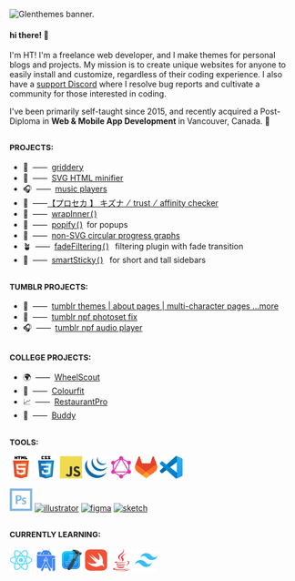 ![Glenthemes banner.](https://64.media.tumblr.com/5e315e357bfd650a487c95d83734f5de/d84fbc232a75465a-10/s2048x3072/5d4e5acd66b2fb82569c6657659df862330689fa.png)

#### hi there! 🤗

I'm HT! I'm a freelance web developer, and I make themes for personal blogs and projects. My mission is to create unique websites for anyone to easily install and customize, regardless of their coding experience. I also have a [support Discord](https://discord.gg/RcMKnwz) where I resolve bug reports and cultivate a community for those interested in coding.  

I've been primarily self-taught since 2015, and recently acquired a Post-Diploma in <b>Web & Mobile App Development</b> in Vancouver, Canada. 🍁

### <sub>PROJECTS:</sub>
* 🍱 ⸺ [griddery](https://github.com/griddery/griddery.github.io#readme)
* 👻 ⸺ [SVG HTML minifier](https://glenthemes.tumblr.com/svg-html-minifier)
* 🎧 ⸺ [music players](//glenthemes.tumblr.com/tagged/my-music-player)
* 🥁 ⸺[【プロセカ 】 キズナ ⁄ trust ⁄ affinity checker](//jsfiddle.net/glenthemes/1nfs7eLd/show)
* 🎁 ⸺ [wrapInner&hairsp;(&hairsp;)](//gitlab.com/js-wrapinner/i)
* 📮 ⸺ [popify&hairsp;(&hairsp;)](https://gitlab.com/popify/i)&ensp;for popups<!--* 🔍 ⸺ [searchbar with custom search suggestions](https://gitlab.com/search-dropdown/i) (unreleased 🚧)-->
* 🔁 ⸺ [non-SVG circular progress graphs](https://gitlab.com/circle-graph/s)<!-- https://github.com/glenthemes/search-dropdown --><!-- * 🎼 ⸺ [quick music player with slider](https://gitlab.com/quick-music-player/q) (in progress 🚧) -->
* 🪴 ⸺ [fadeFiltering&hairsp;(&hairsp;)](//gitlab.com/fade-filtering/s)&ensp; filtering plugin with fade transition
* 🌿 ⸺ [smartSticky&hairsp;(&hairsp;)](//gitlab.com/smart-sticky/i)&ensp; for short and tall sidebars

### <sub>TUMBLR PROJECTS:</sub>
* 🥃 ⸺ [tumblr themes | about pages | multi-character pages ...more](//glenthemes.tumblr.com/portfolio)
* 📸 ⸺ [tumblr npf photoset fix](https://github.com/npf-images-v3/npf-images-v3.github.io/blob/main/WELCOME.md)
* 🎧 ⸺ [tumblr npf audio player](https://gitlab.com/tmblr-npf-audio/s/-/blob/main/README.md)

### <sub>COLLEGE PROJECTS:</sub>
* 🌍 ⸺ [WheelScout](//dub.sh/WheelScout)
* 🌈 ⸺ [Colourfit](//dub.sh/colourfit)
* 📈 ⸺ [RestaurantPro](//dub.sh/restaurantPro)
* 🤝 ⸺ [Buddy](//dub.sh/buddy-2022)

### <sub>TOOLS:</sub>
<!-- https://github.com/devicons/devicon/tree/master/icons -->
<a href="https://www.w3.org/html/" target="_blank" rel="noreferrer"> <img src="https://raw.githubusercontent.com/devicons/devicon/master/icons/html5/html5-original-wordmark.svg" alt="html5" width="40" height="40"/></a>  <a href="https://www.w3schools.com/css/" target="_blank" rel="noreferrer"><img src="https://raw.githubusercontent.com/devicons/devicon/master/icons/css3/css3-original-wordmark.svg" alt="css3" width="40" height="40"/></a>  <a href="https://developer.mozilla.org/en-US/docs/Web/JavaScript" target="_blank" rel="noreferrer"><img src="https://raw.githubusercontent.com/devicons/devicon/master/icons/javascript/javascript-original.svg" alt="javascript" width="40" height="40"/></a>  <a href="https://jquery.com/" target="_blank" rel="noreferrer"><img src="https://raw.githubusercontent.com/devicons/devicon/master/icons/jquery/jquery-original.svg" alt="javascript" width="40" height="40"/></a> <a href="//www.apollographql.com" target="_blank" rel="noreferrer"> <img src="https://raw.githubusercontent.com/devicons/devicon/master/icons/graphql/graphql-plain.svg" alt="GraphQL" width="40" height="40"/></a> <a href="https://gitlab.com" target="_blank" rel="noreferrer"><img src="https://raw.githubusercontent.com/devicons/devicon/master/icons/gitlab/gitlab-original.svg" alt="gitlab" width="40" height="40"/></a>  <a href="https://code.visualstudio.com" target="_blank" rel="noreferrer"><img src="https://raw.githubusercontent.com/devicons/devicon/master/icons/vscode/vscode-original.svg" alt="visual studio code" width="40" height="40"/></a>

<a href="https://www.photoshop.com/en" target="_blank" rel="noreferrer"><img src="https://raw.githubusercontent.com/devicons/devicon/master/icons/photoshop/photoshop-line.svg" alt="photoshop" width="40" height="40"/></a>  <a href="https://www.adobe.com/in/products/illustrator.html" target="_blank" rel="noreferrer"><img src="https://www.vectorlogo.zone/logos/adobe_illustrator/adobe_illustrator-icon.svg" alt="illustrator" width="40" height="40"/></a>  <a href="https://www.figma.com/" target="_blank" rel="noreferrer"><img src="https://www.vectorlogo.zone/logos/figma/figma-icon.svg" alt="figma" width="40" height="40"/></a>  <a href="https://www.sketch.com/" target="_blank" rel="noreferrer"> <img src="https://www.vectorlogo.zone/logos/sketchapp/sketchapp-icon.svg" alt="sketch" width="40" height="40"/></a>


### <sub>CURRENTLY LEARNING:</sub>

<a href="https://react.dev" target="_blank" rel="noreferrer"><img src="https://raw.githubusercontent.com/devicons/devicon/master/icons/react/react-original.svg" alt="React" width="40" height="40"/></a> <a href="https://developer.android.com/studio" target="_blank" rel="noreferrer"><img src="https://raw.githubusercontent.com/devicons/devicon/master/icons/androidstudio/androidstudio-plain.svg" alt="Android Studio" width="40" height="40"/></a> <a href="https://developer.apple.com/xcode" target="_blank" rel="noreferrer"><img src="https://raw.githubusercontent.com/devicons/devicon/master/icons/xcode/xcode-original.svg" alt="XCode" width="40" height="40"/></a> <a href="https://developer.apple.com/swift" target="_blank" rel="noreferrer"> <img src="https://raw.githubusercontent.com/devicons/devicon/master/icons/swift/swift-original.svg" alt="Swift" width="40" height="40"/></a> <a href="https://www.java.com/en/" target="_blank" rel="noreferrer"> <img src="https://raw.githubusercontent.com/devicons/devicon/master/icons/java/java-plain.svg" alt="Java" width="40" height="40"/></a> <a href="https://tailwindcss.com/" target="_blank" rel="noreferrer"> <img src="https://raw.githubusercontent.com/devicons/devicon/master/icons/tailwindcss/tailwindcss-plain.svg" alt="Tailwind CSS" width="40" height="40"/></a>

